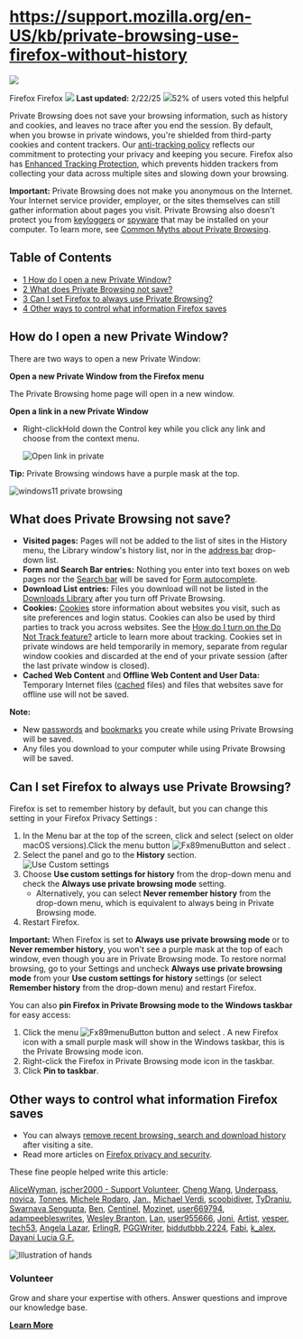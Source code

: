 # https://support.mozilla.org/en-US/kb/private-browsing-use-firefox-without-history

[![](https://assets-prod.sumo.prod.webservices.mozgcp.net/media/uploads/products/2020-04-14-08-36-13-8dda6f.png)](https://support.mozilla.org/en-US/products/firefox "Firefox")

Firefox Firefox ![](https://assets-prod.sumo.prod.webservices.mozgcp.net/static/pencil.e33c563f24c4f989.svg) **Last updated:** 2/22/25 ![](https://assets-prod.sumo.prod.webservices.mozgcp.net/static/thumbs-up.2cbd5d41625a84a7.svg)52% of users voted this helpful

Private Browsing does not save your browsing information, such as history and cookies, and leaves no trace after you end the session. By default, when you browse in private windows, you're shielded from third-party cookies and content trackers. Our [anti-tracking policy](https://wiki.mozilla.org/Security/Anti_tracking_policy) reflects our commitment to protecting your privacy and keeping you secure. Firefox also has [Enhanced Tracking Protection](https://support.mozilla.org/en-US/kb/enhanced-tracking-protection-firefox-desktop), which prevents hidden trackers from collecting your data across multiple sites and slowing down your browsing.

**Important:** Private Browsing does not make you anonymous on the Internet. Your Internet service provider, employer, or the sites themselves can still gather information about pages you visit. Private Browsing also doesn't protect you from [keyloggers](https://wikipedia.org/wiki/Keylogger) or [spyware](https://wikipedia.org/wiki/Spyware) that may be installed on your computer. To learn more, see [Common Myths about Private Browsing](https://support.mozilla.org/en-US/kb/common-myths-about-private-browsing).

## Table of Contents

*   [1 How do I open a new Private Window?](#w_how-do-i-open-a-new-private-window)
*   [2 What does Private Browsing not save?](#w_what-does-private-browsing-not-save)
*   [3 Can I set Firefox to always use Private Browsing?](#w_can-i-set-firefox-to-always-use-private-browsing)
*   [4 Other ways to control what information Firefox saves](#w_other-ways-to-control-what-information-firefox-saves)

## How do I open a new Private Window?

There are two ways to open a new Private Window:

**Open a new Private Window from the Firefox menu**

The Private Browsing home page will open in a new window.

**Open a link in a new Private Window**

*   Right-clickHold down the Control key while you click any link and choose from the context menu.
    
    ![Open link in private](https://assets-prod.sumo.prod.webservices.mozgcp.net/media/uploads/gallery/images/2024-12-05-10-15-45-8a6ba0.png)
    

**Tip:** Private Browsing windows have a purple mask at the top.

![windows11 private browsing](https://assets-prod.sumo.prod.webservices.mozgcp.net/media/uploads/gallery/images/2024-12-05-11-54-40-abf6ae.png)

## What does Private Browsing not save?

*   **Visited pages:** Pages will not be added to the list of sites in the History menu, the Library window's history list, nor in the [address bar](https://support.mozilla.org/en-US/kb/address-bar-autocomplete-firefox) drop-down list.
*   **Form and Search Bar entries:** Nothing you enter into text boxes on web pages nor the [Search bar](https://support.mozilla.org/en-US/kb/add-search-bar-firefox-toolbar) will be saved for [Form autocomplete](https://support.mozilla.org/en-US/kb/control-whether-firefox-automatically-fills-forms).
*   **Download List entries:** Files you download will not be listed in the [Downloads Library](https://support.mozilla.org/en-US/kb/where-find-and-manage-downloaded-files-firefox) after you turn off Private Browsing.
*   **Cookies:** [Cookies](https://support.mozilla.org/en-US/kb/cookies-information-websites-store-on-your-computer) store information about websites you visit, such as site preferences and login status. Cookies can also be used by third parties to track you across websites. See the [How do I turn on the Do Not Track feature?](https://support.mozilla.org/en-US/kb/how-do-i-turn-do-not-track-feature) article to learn more about tracking. Cookies set in private windows are held temporarily in memory, separate from regular window cookies and discarded at the end of your private session (after the last private window is closed).
*   **Cached Web Content** and **Offline Web Content and User Data:** Temporary Internet files ([cached](https://wikipedia.org/wiki/Web_cache) files) and files that websites save for offline use will not be saved.

**Note:**

*   New [passwords](https://support.mozilla.org/en-US/kb/password-manager-remember-delete-edit-logins) and [bookmarks](https://support.mozilla.org/en-US/kb/bookmarks-firefox) you create while using Private Browsing will be saved.
*   Any files you download to your computer while using Private Browsing will be saved.

## Can I set Firefox to always use Private Browsing?

Firefox is set to remember history by default, but you can change this setting in your Firefox Privacy Settings :

1.  In the Menu bar at the top of the screen, click and select (select on older macOS versions).Click the menu button ![Fx89menuButton](https://assets-prod.sumo.prod.webservices.mozgcp.net/media/uploads/gallery/images/2021-05-15-11-18-38-e5b736.png) and select .
2.  Select the panel and go to the **History** section.  
    ![Use Custom settings](https://assets-prod.sumo.prod.webservices.mozgcp.net/media/uploads/gallery/images/2024-12-05-11-58-19-90589c.png)
3.  Choose **Use custom settings for history** from the drop-down menu and check the **Always use private browsing mode** setting.
    *   Alternatively, you can select **Never remember history** from the drop-down menu, which is equivalent to always being in Private Browsing mode.
4.  Restart Firefox.

**Important:** When Firefox is set to **Always use private browsing mode** or to **Never remember history**, you won't see a purple mask at the top of each window, even though you are in Private Browsing mode. To restore normal browsing, go to your Settings and uncheck **Always use private browsing mode** from your **Use custom settings for history** settings (or select **Remember history** from the drop-down menu) and restart Firefox.

You can also **pin Firefox in Private Browsing mode to the Windows taskbar** for easy access:

1.  Click the menu ![Fx89menuButton](https://assets-prod.sumo.prod.webservices.mozgcp.net/media/uploads/gallery/images/2021-05-15-11-18-38-e5b736.png) button and select . A new Firefox icon with a small purple mask will show in the Windows taskbar, this is the Private Browsing mode icon.
2.  Right-click the Firefox in Private Browsing mode icon in the taskbar.
3.  Click **Pin to taskbar**.

## Other ways to control what information Firefox saves

*   You can always [remove recent browsing, search and download history](https://support.mozilla.org/en-US/kb/delete-browsing-search-download-history-firefox) after visiting a site.
*   Read more articles on [Firefox privacy and security](https://support.mozilla.org/products/firefox/privacy-and-security).

These fine people helped write this article:

[AliceWyman](https://support.mozilla.org/en-US/user/AliceWyman/), [jscher2000 - Support Volunteer](https://support.mozilla.org/en-US/user/jscher2000/), [Cheng Wang](https://support.mozilla.org/en-US/user/Cww/), [Underpass](https://support.mozilla.org/en-US/user/underpass/), [novica](https://support.mozilla.org/en-US/user/novica/), [Tonnes](https://support.mozilla.org/en-US/user/Tonnes/), [Michele Rodaro](https://support.mozilla.org/en-US/user/michro/), [Jan.](https://support.mozilla.org/en-US/user/Jan./), [Michael Verdi](https://support.mozilla.org/en-US/user/Verdi/), [scoobidiver](https://support.mozilla.org/en-US/user/scoobidiver/), [TyDraniu](https://support.mozilla.org/en-US/user/TyDraniu/), [Swarnava Sengupta](https://support.mozilla.org/en-US/user/Swarnava/), [Ben](https://support.mozilla.org/en-US/user/bens545/), [Centinel](https://support.mozilla.org/en-US/user/Centinel/), [Mozinet](https://support.mozilla.org/en-US/user/Mozinet/), [user669794](https://support.mozilla.org/en-US/user/user669794/), [adampeebleswrites](https://support.mozilla.org/en-US/user/adampeebleswrites/), [Wesley Branton](https://support.mozilla.org/en-US/user/ComputerWhiz/), [Lan](https://support.mozilla.org/en-US/user/upwinxp/), [user955666](https://support.mozilla.org/en-US/user/user955666/), [Joni](https://support.mozilla.org/en-US/user/heyjoni/), [Artist](https://support.mozilla.org/en-US/user/Artist/), [vesper](https://support.mozilla.org/en-US/user/vesper/), [tech53](https://support.mozilla.org/en-US/user/tech53/), [Angela Lazar](https://support.mozilla.org/en-US/user/anlazar/), [ErlingR](https://support.mozilla.org/en-US/user/erling.rosag/), [PGGWriter](https://support.mozilla.org/en-US/user/peregrin.hendley/), [biddutbbb.2224](https://support.mozilla.org/en-US/user/biddutbbb.2224/), [Fabi](https://support.mozilla.org/en-US/user/Fabi.L/), [k\_alex](https://support.mozilla.org/en-US/user/k_alex/), [Dayani Lucia G.F.](https://support.mozilla.org/en-US/user/dgalindo/)

![Illustration of hands](https://assets-prod.sumo.prod.webservices.mozgcp.net/static/volunteer.a3be8d331849774b.png)

### Volunteer

Grow and share your expertise with others. Answer questions and improve our knowledge base.

**[Learn More](https://support.mozilla.org/en-US/contribute)**
